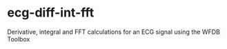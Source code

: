 # ecg-diff-int-fft
Derivative, integral and FFT calculations for an ECG signal using the WFDB Toolbox
